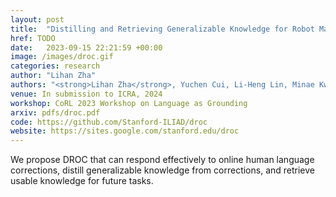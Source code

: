 ```yaml
---
layout: post
title:  "Distilling and Retrieving Generalizable Knowledge for Robot Manipulation via Language Corrections"
href: TODO
date:   2023-09-15 22:21:59 +00:00
image: /images/droc.gif
categories: research
author: "Lihan Zha"
authors: "<strong>Lihan Zha</strong>, Yuchen Cui, Li-Heng Lin, Minae Kwon, Montserrat Gonzalez Arenas, Andy Zeng, Fei Xia, Dorsa Sadigh"
venue: In submission to ICRA, 2024
workshop: CoRL 2023 Workshop on Language as Grounding
arxiv: pdfs/droc.pdf
code: https://github.com/Stanford-ILIAD/droc
website: https://sites.google.com/stanford.edu/droc
---
```

We propose DROC that can respond effectively to online human language corrections, distill generalizable knowledge from corrections, and retrieve usable knowledge for future tasks.